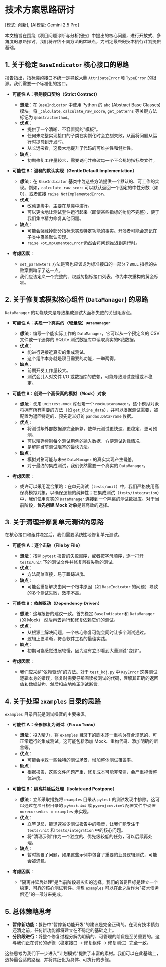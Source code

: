 # 技术方案思路研讨

[模式: 创新], [AI模型: Gemini 2.5 Pro]

本文档旨在围绕《项目问题诊断与分析报告》中提出的核心问题，进行开放式、多角度的思路探讨。我们将评估不同方法的优缺点，为制定最终的技术执行计划提供基础。

## 1. 关于稳定 `BaseIndicator` 核心接口的思路

报告指出，指标类的接口不统一是导致大量 `AttributeError` 和 `TypeError` 的根源。我们需要一个标准化的接口。

*   **可能性 A：强制接口契约（Strict Contract）**
    *   **想法**：在 `BaseIndicator` 中使用 Python 的 `abc` (Abstract Base Classes) 模块。将 `_calculate`, `calculate_raw_score`, `get_patterns` 等关键方法标记为 `@abstractmethod`。
    *   **优点**：
        *   提供了一个清晰、不容置疑的"模板"。
        *   任何未完整实现接口的子类在实例化时会立刻失败，从而将问题从运行时提前到开发时。
        *   从长远来看，这极大地提升了代码的可维护性和健壮性。
    *   **缺点**：
        *   初期修复工作量较大，需要访问并修改每一个不合规的指标类文件。

*   **可能性 B：温和的默认实现（Gentle Default Implementation）**
    *   **想法**：在 `BaseIndicator` 基类中为这些方法提供一个默认的、可工作的实现。例如，`calculate_raw_score` 可以默认返回一个固定的中性分数（如 0），或者直接 `raise NotImplementedError`。
    *   **优点**：
        *   改动更集中，主要在基类中进行。
        *   可以更快地让测试套件运行起来（即使某些指标的功能不完整），便于我们集中精力修复其他问题。
    *   **缺点**：
        *   可能会隐藏掉部分指标未实现特定功能的事实。开发者可能会忘记在子类中覆盖默认实现。
        *   `raise NotImplementedError` 仍然会将问题推迟到运行时。

*   **考虑因素**：
    *   `set_parameters` 方法是否也应该成为标准接口的一部分？`BOLL` 指标的失败案例暗示了这一点。
    *   我们应该定义一个完整的、权威的指标接口列表，作为本次重构的黄金标准。

## 2. 关于修复或模拟核心组件 (`DataManager`) 的思路

`DataManager` 的功能缺失是导致集成测试大面积失败的关键阻塞点。

*   **可能性 A：实现一个真实的（轻量级）`DataManager`**
    *   **想法**：编写一个能实际工作的 `DataManager`，它可以从一个预定义的 CSV 文件或一个迷你的 SQLite 测试数据库中读取真实的K线数据。
    *   **优点**：
        *   能进行更接近真实的集成测试。
        *   这个组件本身就是项目需要的功能，一举两得。
    *   **缺点**：
        *   前期开发工作量较大。
        *   测试会引入对文件 I/O 或数据库的依赖，可能导致测试变慢或不稳定。

*   **可能性 B：创建一个高保真的模拟（Mock）对象**
    *   **想法**：使用 `unittest.mock` 库创建一个 `MockDataManager`。这个模拟对象将拥有所有需要的方法（如 `get_kline_data`），并可以根据测试需要，被配置为返回特定的、预先定义好的 `pandas.DataFrame` 数据。
    *   **优点**：
        *   将测试与外部数据源完全解耦，使单元测试更快速、更稳定、更可预测。
        *   可以精确控制每个测试用例的输入数据，方便测试边缘情况。
        *   是解除当前测试阻塞的最快方法。
    *   **缺点**：
        *   模拟对象可能与未来 `DataManager` 的真实实现产生偏差。
        *   对于最终的集成测试，我们仍然需要一个真实的 `DataManager`。

*   **考虑因素**：
    *   或许可以采用混合策略：在单元测试（`tests/unit`）中，我们严格使用高保真模拟对象，以确保逻辑的纯粹性；在集成测试（`tests/integration`）中，我们使用真实的 `DataManager` 连接到一个隔离的测试数据库。对于当前阶段，**优先创建 Mock 对象**是最高效的选择。

## 3. 关于清理并修复单元测试的思路

在核心接口和组件稳定后，我们需要系统性地修复单元测试。

*   **可能性 A：逐个击破（File by File）**
    *   **想法**：按照 `pytest` 报告的失败顺序，或者按字母顺序，逐一打开 `tests/unit` 下的测试文件并修复所有失败的测试。
    *   **优点**：
        *   方法简单直接，易于跟踪进度。
    *   **缺点**：
        *   可能会重复解决由同一个根本原因（如 `BaseIndicator` 的问题）导致的多个测试失败，效率不高。

*   **可能性 B：依赖驱动（Dependency-Driven）**
    *   **想法**：这与报告的建议一致。首先稳定 `BaseIndicator` 和 `DataManager` (的 Mock)，然后再去运行和修复依赖它们的测试。
    *   **优点**：
        *   从根源上解决问题，一个核心修复可能会同时让多个测试通过。
        *   逻辑上更清晰，符合软件工程的最佳实践。
    *   **缺点**：
        *   初期可能感觉进展较慢，因为没有立即看到大量测试"变绿"。

*   **考虑因素**：
    *   我们应采纳"依赖驱动"的方法。对于 `test_kdj.py` 中 `KeyError` 这类测试逻辑本身的错误，修复时需要仔细阅读被测试的代码，理解其正确的返回值和数据结构，然后相应地修正测试断言。

## 4. 关于处理 `examples` 目录的思路

`examples` 目录目前是测试噪音的主要来源。

*   **可能性 A：全部修复为测试（Fix as Tests）**
    *   **想法**：投入精力，将 `examples` 目录下的脚本逐一重构为符合规范的、可正常运行的集成测试。这可能包括添加 Mock、重构代码、添加明确的断言等。
    *   **优点**：
        *   可能会挽救一些独特的测试场景，增加整体测试覆盖率。
    *   **缺点**：
        *   根据报告，这些文件问题严重，修复成本可能非常高，会严重拖慢整体进度。

*   **可能性 B：隔离并延后处理（Isolate and Postpone）**
    *   **想法**：立即采取措施将 `examples` 目录从 `pytest` 的测试发现中排除。这可以通过在项目根目录的 `pytest.ini` 或 `pyproject.toml` 配置文件中设置 `norecursedirs = examples` 来实现。
    *   **优点**：
        *   立竿见影，能迅速减少测试报告中的噪音，让我们能专注于 `tests/unit` 和 `tests/integration` 中的核心问题。
        *   将"清理示例"作为一个独立的、优先级较低的任务，可以后续再处理。
    *   **缺点**：
        *   暂时搁置了问题，如果这些示例中包含了重要的业务逻辑测试，可能会被遗漏。

*   **考虑因素**：
    *   "隔离并延后处理"是当前阶段最务实的选择。我们的首要目标是建立一个稳定、可靠的核心测试套件。清理 `examples` 可以在此之后作为"技术债务偿还"的一部分来完成。

## 5. 总体策略思考

*   **暂停新功能**：报告中"暂停新功能开发"的建议是完全正确的。在现有技术债务还清之前，任何新功能都将建立在不稳定的基础之上。
*   **分阶段进行**：将整个修复过程分解为明确的、可管理的阶段是至关重要的。这与我们正在讨论的步骤（稳定接口 -> 修复组件 -> 修复测试）完全一致。

这些思考为我们下一步进入"计划模式"提供了丰富的素材。我们可以在此基础上，选择最合适的路径，并将其细化为具体、可执行的步骤。 